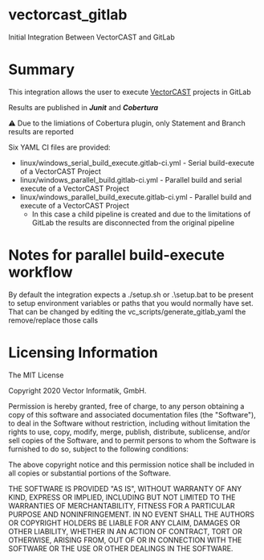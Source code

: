 # vectorcast_gitlab

Initial Integration Between VectorCAST and GitLab

# Summary

This integration allows the user to execute
[VectorCAST](http://vector.com/vectorcast) projects in GitLab

Results are published in **_Junit_** and **_Cobertura_**

:warning: Due to the limiations of Cobertura plugin, only Statement and Branch results are reported

Six YAML CI files are provided:

- linux/windows_serial_build_execute.gitlab-ci.yml   - Serial build-execute of a VectorCAST Project 
- linux/windows_parallel_build.gitlab-ci.yml         - Parallel build and serial execute of a VectorCAST Project 
- linux/windows_parallel_build_execute.gitlab-ci.yml - Parallel build and execute of a VectorCAST Project 
    - In this case a child pipeline is created and due to the limitations of GitLab the 
      results are disconnected from the original pipeline

# Notes for parallel build-execute workflow

By default the integration expects a ./setup.sh or .\setup.bat to be present to setup
environment variables or paths that you would normally have set.  That can be changed by
editing the vc_scripts/generate_gitlab_yaml the remove/replace those calls

# Licensing Information

The MIT License

Copyright 2020 Vector Informatik, GmbH.

Permission is hereby granted, free of charge, to any person obtaining a copy
of this software and associated documentation files (the "Software"), to deal
in the Software without restriction, including without limitation the rights
to use, copy, modify, merge, publish, distribute, sublicense, and/or sell
copies of the Software, and to permit persons to whom the Software is
furnished to do so, subject to the following conditions:

The above copyright notice and this permission notice shall be included in
all copies or substantial portions of the Software.

THE SOFTWARE IS PROVIDED "AS IS", WITHOUT WARRANTY OF ANY KIND, EXPRESS OR
IMPLIED, INCLUDING BUT NOT LIMITED TO THE WARRANTIES OF MERCHANTABILITY,
FITNESS FOR A PARTICULAR PURPOSE AND NONINFRINGEMENT. IN NO EVENT SHALL THE
AUTHORS OR COPYRIGHT HOLDERS BE LIABLE FOR ANY CLAIM, DAMAGES OR OTHER
LIABILITY, WHETHER IN AN ACTION OF CONTRACT, TORT OR OTHERWISE, ARISING FROM,
OUT OF OR IN CONNECTION WITH THE SOFTWARE OR THE USE OR OTHER DEALINGS IN
THE SOFTWARE.

